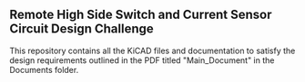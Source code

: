 ## Remote High Side Switch and Current Sensor Circuit Design Challenge

This repository contains all the KiCAD files and documentation to satisfy the design requirements outlined in the PDF titled "Main_Document" in the Documents folder. 
